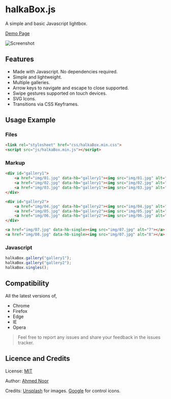 # halkaBox.js
A simple and basic Javascript lightbox.

[Demo Page](https://ahmednooor.github.io/halkaBox.js)

![Screenshot](https://github.com/ahmednooor/halkaBox.js/blob/master/demo/screenshot.png)

## Features
* Made with Javascript. No dependencies required.
* Simple and lightweight.
* Multiple galleries.
* Arrow keys to navigate and escape to close supported.
* Swipe gestures supported on touch devices.
* SVG Icons.
* Transitions via CSS Keyframes.

## Usage Example

### Files
```html
<link rel="stylesheet" href="css/halkaBox.min.css">
<script src="js/halkaBox.min.js"></script>
```

### Markup
```html
<div id="gallery1">
    <a href="img/01.jpg" data-hb="gallery1"><img src="img/01.jpg" alt="1"></a>
    <a href="img/02.jpg" data-hb="gallery1"><img src="img/02.jpg" alt="2"></a>
    <a href="img/03.jpg" data-hb="gallery1"><img src="img/03.jpg" alt="3"></a>
</div>

<div id="gallery2">
    <a href="img/04.jpg" data-hb="gallery2"><img src="img/04.jpg" alt="4"></a>
    <a href="img/05.jpg" data-hb="gallery2"><img src="img/05.jpg" alt="5"></a>
    <a href="img/06.jpg" data-hb="gallery2"><img src="img/06.jpg" alt="6"></a>
</div>

<a href="img/07.jpg" data-hb-single><img src="img/07.jpg" alt="7"></a>
<a href="img/08.jpg" data-hb-single><img src="img/07.jpg" alt="8"></a>
```

### Javascript
```javascript
halkaBox.gallery("gallery1");
halkaBox.gallery("gallery2");
halkaBox.singles();
```

## Compatibility
All the latest versions of,
* Chrome
* Firefox
* Edge
* IE
* Opera

> Feel free to report any issues and share your feedback in the issues tracker.

## Licence and Credits

License: [MIT](https://opensource.org/licenses/MIT)

Author:  [Ahmed Noor](https://github.com/ahmednooor)

Credits: [Unsplash](https://unsplash.com/) for images. [Google](https://www.google.com) for control icons.